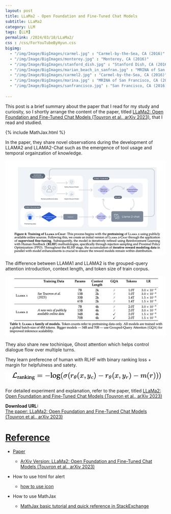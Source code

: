 ```yaml
---
layout: post
title: LLaMa2 - Open Foundation and Fine-Tuned Chat Models
subtitle: LLaMa2
category: LLM
tags: [LLM]
permalink: /2024/03/18/LLaMa2/
css : /css/ForYouTubeByHyun.css
bigimg: 
  - "/img/Image/BigImages/carmel.jpg" : "Carmel-by-the-Sea, CA (2016)"
  - "/img/Image/BigImages/monterey.jpg" : "Monterey, CA (2016)"
  - "/img/Image/BigImages/stanford_dish.jpg" : "Stanford Dish, CA (2016)"
  - "/img/Image/BigImages/marian_beach_in_sanfran.jpg" : "MRINA of San Francisco, CA (2016)"
  - "/img/Image/BigImages/carmel2.jpg" : "Carmel-by-the-Sea, CA (2016)"
  - "/img/Image/BigImages/marina.jpg" : "MRINA of San Francisco, CA (2016)"
  - "/img/Image/BigImages/sanfrancisco.jpg" : "San Francisco, CA (2016)"
  
---
```


This post is a brief summary about the paper that I read for my study and curiosity, so I shortly arrange the content of the paper, titled [LLaMa2: Open Foundation and Fine-Tuned Chat Models (Touvron et al., arXiv 2023)](https://arxiv.org/abs/2307.09288), that I read and studied. 

{% include MathJax.html %}

In the paper, they share novel observations during the development of LLAMA2 and LLAMA2-Chat such as the emergence of tool usage and temporal orgainzation of knowledge.

![Touvron et al., arXiv 2023](/img/Image/NaturalLanguageProcessing/Papers/LLM/2024-03-18-LLaMa2/LLaMa2_chat.png)


The difference between LLAMA1 and LLAMA2 is the grouped-query attention introduction, context length, and token size of train corpus. 

![Touvron et al., arXiv 2023](/img/Image/NaturalLanguageProcessing/Papers/LLM/2024-03-18-LLaMa2/LLAMA2_detail.png)

They also share new tochinique, Ghost attention which helps control dialogue flow over multiple turns.

They learn preferecne of human with RLHF with binary ranking loss + margin for helpfulness and satety.

![Touvron et al., arXiv 2023](/img/Image/NaturalLanguageProcessing/Papers/LLM/2024-03-18-LLaMa2/LLAMA2_feedback_loss.png)


For detailed experiment and explanation, refer to the paper, titled [LLaMa2: Open Foundation and Fine-Tuned Chat Models (Touvron et al., arXiv 2023)](https://arxiv.org/abs/2307.09288)

<div class="alert alert-success" role="alert"><i class="fa fa-paperclip fa-lg"></i> <b>Download URL: </b><br>
  <a href="https://arxiv.org/abs/2307.09288">The paper: LLaMa2: Open Foundation and Fine-Tuned Chat Models (Touvron et al., arXiv 2023)</div>

# Reference 

- Paper 
  - [ArXiv Version: LLaMa2: Open Foundation and Fine-Tuned Chat Models (Touvron et al., arXiv 2023)](https://arxiv.org/abs/2307.09288)
  
- How to use html for alert
  - [how to use icon](http://idratherbewriting.com/documentation-theme-jekyll/mydoc_icons.html)
 
- How to use MathJax 
  - [MathJax basic tutorial and quick reference in StackExchange](https://math.meta.stackexchange.com/questions/5020/mathjax-basic-tutorial-and-quick-reference)

